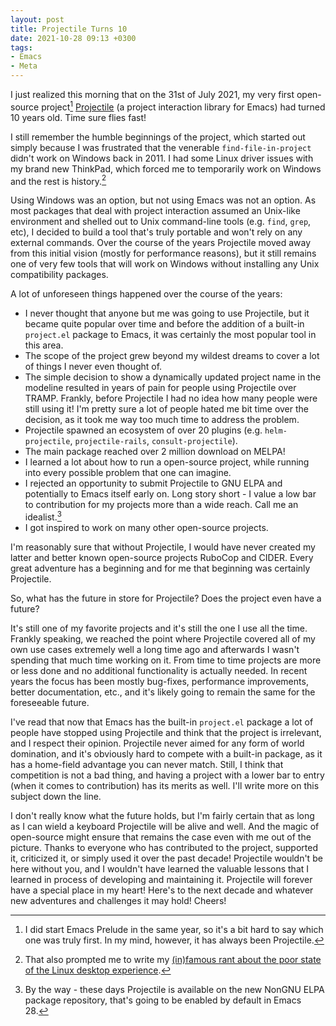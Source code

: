```yaml
---
layout: post
title: Projectile Turns 10
date: 2021-10-28 09:13 +0300
tags:
- Emacs
- Meta
---
```


I just realized this morning that on the 31st of July 2021, my very first
open-source project[^1] [Projectile](https://github.com/bbatsov/projectile) (a
project interaction library for Emacs) had turned 10 years old. Time sure flies
fast!

I still remember the humble beginnings of the project, which started out simply
because I was frustrated that the venerable `find-file-in-project` didn't work
on Windows back in 2011. I had some Linux driver issues with my brand new ThinkPad, which
forced me to temporarily work on Windows and the rest is history.[^2]

Using Windows was an option, but not using Emacs was not an option. As most
packages that deal with project interaction assumed an Unix-like environment and
shelled out to Unix command-line tools (e.g. `find`, `grep`, etc), I decided to
build a tool that's truly portable and won't rely on any external commands.
Over the course of the years Projectile moved away from this initial vision
(mostly for performance reasons), but it still remains one of very few tools
that will work on Windows without installing any Unix compatibility packages.

A lot of unforeseen things happened over the course of the years:

* I never thought that anyone but me was going to
use Projectile, but it became quite popular over time and before the addition of a built-in `project.el` package to Emacs, it was
certainly the most popular tool in this area.
* The scope of the project grew beyond my wildest dreams to cover a lot of things I never even thought of.
* The simple decision to show a dynamically updated project name in the modeline resulted in years of pain for people using Projectile over TRAMP. Frankly, before
Projectile I had no idea how many people were still using it! I'm pretty sure a lot of people hated me bit time over the decision, as it took me way too much time to address the problem.
* Projectile spawned an ecosystem of over 20 plugins (e.g. `helm-projectile`, `projectile-rails`, `consult-projectile`).
* The main package reached over 2 million download on MELPA!
* I learned a lot about how to run a open-source project, while running into every possible problem that one can imagine.
* I rejected an opportunity to submit Projectile to GNU ELPA and potentially to Emacs itself early on. Long story short - I value a low bar to contribution for my projects more than a wide reach. Call me an idealist.[^3]
* I got inspired to work on many other open-source projects.

I'm reasonably sure that without Projectile, I would have never created my latter and better known open-source projects RuboCop and CIDER.
Every great adventure has a beginning and for me that beginning was certainly Projectile.

So, what has the future in store for Projectile? Does the project even have a future?

It's still one of my favorite projects and it's still the one I use
all the time. Frankly speaking, we reached the point where Projectile covered all of my own use cases extremely well a long time ago and
afterwards I wasn't spending that much time working on it. From time to time projects are more or less done and no additional functionality
is actually needed. In recent years the focus has been mostly bug-fixes, performance improvements, better documentation, etc., and it's
likely going to remain the same for the foreseeable future.

I've read that now that Emacs has the built-in `project.el` package a lot of people
have stopped using Projectile and think that the project is irrelevant, and I respect their opinion. Projectile never aimed for
any form of world domination, and it's obviously hard to compete with a built-in package, as it has a home-field advantage you can never match.
Still, I think that competition is not a bad thing, and having a project with a lower bar to entry (when it comes to contribution) has its merits
as well. I'll write more on this subject down the line.

I don't really know what the future holds, but I'm fairly certain that as long as I can wield a keyboard Projectile will be alive and well.
And the magic of open-source might ensure that remains the case even with me out of the picture.
Thanks to everyone who has contributed to the project, supported it, criticized it, or simply used it over the past decade! Projectile wouldn't be here without you,
and I wouldn't have learned the valuable lessons that I learned in process of developing and maintaining it. Projectile will forever have a special place in
my heart! Here's to the next decade and whatever new adventures and challenges it may hold! Cheers!

[^1]: I did start Emacs Prelude in the same year, so it's a bit hard to say which one was truly first. In my mind, however, it has always been Projectile.
[^2]: That also prompted me to write my [(in)famous rant about the poor state of the Linux desktop experience](https://batsov.com/articles/2011/06/11/linux-desktop-experience-killing-linux-on-the-desktop/).
[^3]: By the way - these days Projectile is available on the new NonGNU ELPA package repository, that's going to be enabled by default in Emacs 28.
